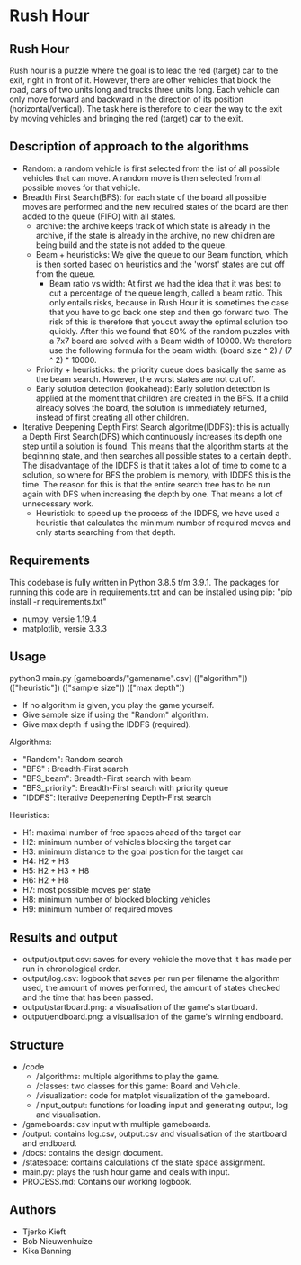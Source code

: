 # Rush Hour

## Rush Hour 
Rush hour is a puzzle where the goal is to lead the red (target) car to the exit, right in front of it. However, there are other vehicles that block the road, cars of two units long and trucks three units long. Each vehicle can only move forward and backward in the direction of its position (horizontal/vertical). The task here is therefore to clear the way to the exit by moving vehicles and bringing the red (target) car to the exit. 

## Description of approach to the algorithms
* Random: a random vehicle is first selected from the list of all possible vehicles that can move. A random move is then selected from all possible moves for that vehicle.
* Breadth First Search(BFS): for each state of the board all possible moves are performed and the new required states of the board are then added to the queue (FIFO) with all states. 
    * archive: the archive keeps track of which state is already in the archive, if the state is already in the archive, no new children are being build and the state is not added to the queue. 
    * Beam + heuristicks: We give the queue to our Beam function, which is then sorted based on heuristics and the 'worst' states are cut off from the queue. 
        * Beam ratio vs width: At first we had the idea that it was best to cut a percentage of the queue length, called a beam ratio. This only entails risks, because in Rush Hour it is sometimes the case that you have to go back one step and then go forward two. The risk of this is therefore that youcut away the optimal solution too quickly. After this we found that 80% of the random puzzles with a 7x7 board are solved with a Beam width of 10000. We therefore use the following formula for the beam width: (board size ^ 2) / (7 ^ 2) * 10000. 
    * Priority + heuristicks: the priority queue does basically the same as the beam search. However, the worst states are not cut off.
    * Early solution detection (lookahead): Early solution detection is applied at the moment that children are created in the BFS. If a child already solves the board, the solution is immediately returned, instead of first creating all other children. 
* Iterative Deepening Depth First Search algoritme(IDDFS): this is actually a Depth First Search(DFS) which continuously increases its depth one step until a solution is found. This means that the algorithm starts at the beginning state, and then searches all possible states to a certain depth. The disadvantage of the IDDFS is that it takes a lot of time to come to a solution, so where for BFS the problem is memory, with IDDFS this is the time. The reason for this is that the entire search tree has to be run again with DFS when increasing the depth by one. That means a lot of unnecessary work. 
    * Heuristick: to speed up the process of the IDDFS, we have used a heuristic that calculates the minimum number of required moves and only starts searching from that depth. 

## Requirements
This codebase is fully written in Python 3.8.5 t/m 3.9.1. 
The packages for running this code are in requirements.txt and can be installed using pip: "pip install -r requirements.txt"
* numpy, versie 1.19.4
* matplotlib, versie 3.3.3

## Usage
python3 main.py [gameboards/"gamename".csv] (["algorithm"]) (["heuristic"]) (["sample size"]) (["max depth"])

* If no algorithm is given, you play the game yourself.
* Give sample size if using the "Random" algorithm.
* Give max depth if using the IDDFS (required).

Algorithms: 
* "Random": Random search
* "BFS" : Breadth-First search
* "BFS_beam": Breadth-First search with beam 
* "BFS_priority": Breadth-First search with priority queue
* "IDDFS": Iterative Deepenening Depth-First search

Heuristics: 
* H1: maximal number of free spaces ahead of the target car
* H2: minimum number of vehicles blocking the target car
* H3: minimum distance to the goal position for the target car
* H4: H2 + H3 
* H5: H2 + H3 + H8
* H6: H2 + H8
* H7: most possible moves per state 
* H8: minimum number of blocked blocking vehicles
* H9: minimum number of required moves

## Results and output 
* output/output.csv: saves for every vehicle the move that it has made per run in chronological order. 
* output/log.csv: logbook that saves per run per filename the algorithm used, the amount of moves performed, the amount of states checked and the time that has been passed. 
* output/startboard.png: a visualisation of the game's startboard. 
* output/endboard.png: a visualisation of the game's winning endboard.

## Structure
* /code
    * /algorithms: multiple algorithms to play the game.
    * /classes: two classes for this game: Board and Vehicle.
    * /visualization: code for matplot visualization of the gameboard. 
    * /input_output: functions for loading input and generating output, log and visualisation. 
* /gameboards: csv input with multiple gameboards. 
* /output: contains log.csv, output.csv and visualisation of the startboard and endboard. 
* /docs: contains the design document. 
* /statespace: contains calculations of the state space assignment. 
* main.py: plays the rush hour game and deals with input. 
* PROCESS.md: Contains our working logbook. 

## Authors
* Tjerko Kieft
* Bob Nieuwenhuize
* Kika Banning